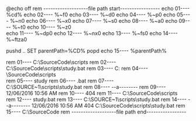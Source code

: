 @echo off
rem -------------------file path start-----------------
echo 01---- %cd%
echo 02---- %~f0
echo 03---- %~d0
echo 04---- %~p0
echo 05---- %~n0
echo 06---- %~x0
echo 07---- %~s0
echo 08---- %~a0
echo 09---- %~t0
echo 10---- %~z0       
echo 11---- %~dp0
echo 12---- %~nx0
echo 13---- %~fs0
echo 14---- %~ftza0

pushd .. 
SET parentPath=%CD%
popd
echo 15---- %parentPath%

rem 01---- C:\SourceCode\scripts
rem 02---- C:\SourceCode\scripts\study.bat
rem 03---- C:
rem 04---- \SourceCode\scripts\
rem 05---- study
rem 06---- .bat
rem 07---- C:\SOURCE~1\scripts\study.bat
rem 08---- --a--------
rem 09---- 12/06/2016 10:56 AM
rem 10---- 404
rem 11---- C:\SourceCode\scripts\
rem 12---- study.bat
rem 13---- C:\SOURCE~1\scripts\study.bat
rem 14---- --a-------- 12/06/2016 10:56 AM 404 C:\SourceCode\scripts\study.bat
rem 15---- C:\SourceCode
rem -------------------file path end-----------------
